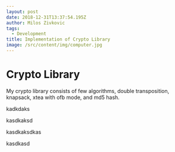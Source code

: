 ```yaml
---
layout: post
date: 2018-12-31T13:37:54.195Z
author: Milos Zivkovic
tags:
  - Development
title: Implementation of Crypto Library
image: /src/content/img/computer.jpg
---
```

# Crypto Library

My crypto library consists of few algorithms, double transposition, knapsack, xtea with ofb mode, and md5 hash.

kadkdaks

kasdkaksd

kasdkaksdkas

kasdkasd
